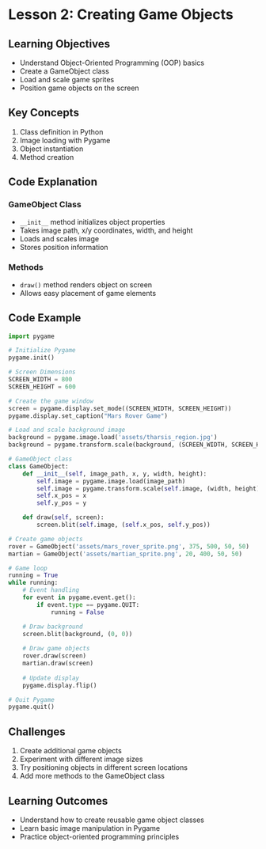 # Lesson 2: Creating Game Objects

## Learning Objectives
- Understand Object-Oriented Programming (OOP) basics
- Create a GameObject class
- Load and scale game sprites
- Position game objects on the screen

## Key Concepts
1. Class definition in Python
2. Image loading with Pygame
3. Object instantiation
4. Method creation

## Code Explanation

### GameObject Class
- `__init__` method initializes object properties
- Takes image path, x/y coordinates, width, and height
- Loads and scales image
- Stores position information

### Methods
- `draw()` method renders object on screen
- Allows easy placement of game elements

## Code Example
```python
import pygame

# Initialize Pygame
pygame.init()

# Screen Dimensions
SCREEN_WIDTH = 800
SCREEN_HEIGHT = 600

# Create the game window
screen = pygame.display.set_mode((SCREEN_WIDTH, SCREEN_HEIGHT))
pygame.display.set_caption("Mars Rover Game")

# Load and scale background image
background = pygame.image.load('assets/tharsis_region.jpg')
background = pygame.transform.scale(background, (SCREEN_WIDTH, SCREEN_HEIGHT))

# GameObject class
class GameObject:
    def __init__(self, image_path, x, y, width, height):
        self.image = pygame.image.load(image_path)
        self.image = pygame.transform.scale(self.image, (width, height))
        self.x_pos = x
        self.y_pos = y

    def draw(self, screen):
        screen.blit(self.image, (self.x_pos, self.y_pos))

# Create game objects
rover = GameObject('assets/mars_rover_sprite.png', 375, 500, 50, 50)
martian = GameObject('assets/martian_sprite.png', 20, 400, 50, 50)

# Game loop
running = True
while running:
    # Event handling
    for event in pygame.event.get():
        if event.type == pygame.QUIT:
            running = False

    # Draw background
    screen.blit(background, (0, 0))
    
    # Draw game objects
    rover.draw(screen)
    martian.draw(screen)
    
    # Update display
    pygame.display.flip()

# Quit Pygame
pygame.quit()

```

## Challenges
1. Create additional game objects
2. Experiment with different image sizes
3. Try positioning objects in different screen locations
4. Add more methods to the GameObject class

## Learning Outcomes
- Understand how to create reusable game object classes
- Learn basic image manipulation in Pygame
- Practice object-oriented programming principles
